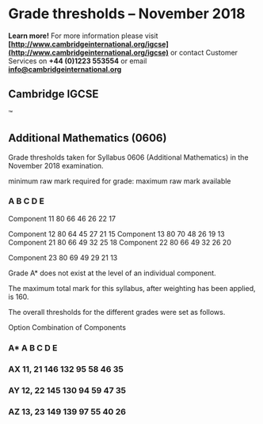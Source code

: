 # Grade thresholds – November 2018 

**Learn more!** For more information please visit **[http://www.cambridgeinternational.org/igcse](http://www.cambridgeinternational.org/igcse)** or contact Customer Services on **+44 (0)1223 553554** or email **info@cambridgeinternational.org** 

## Cambridge IGCSE 

 ™ 

## Additional Mathematics (0606) 

 Grade thresholds taken for Syllabus 0606 (Additional Mathematics) in the November 2018 examination. 

 minimum raw mark required for grade: maximum raw mark available 

### A B C D E 

 Component 11 80 66 46 26 22 17 

 Component 12 80 64 45 27 21 15 Component 13 80 70 48 26 19 13 Component 21 80 66 49 32 25 18 Component 22 80 66 49 32 26 20 

 Component 23 80 69 49 29 21 13 

 Grade A* does not exist at the level of an individual component. 

 The maximum total mark for this syllabus, after weighting has been applied, is 160. 

 The overall thresholds for the different grades were set as follows. 

 Option Combination of Components 

### A* A B C D E 

### AX 11, 21 146 132 95 58 46 35 

### AY 12, 22 145 130 94 59 47 35 

### AZ 13, 23 149 139 97 55 40 26 


